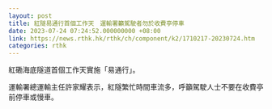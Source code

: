 ```yaml
---
layout: post
title: 紅隧易通行首個工作天　運輸署籲駕駛者勿於收費亭停車
date: 2023-07-24 07:24:52.000000000 +08:00
link: https://news.rthk.hk/rthk/ch/component/k2/1710217-20230724.htm
categories: rthk
---
```


紅磡海底隧道首個工作天實施「易通行」。

運輸署總運輸主任許家耀表示，紅隧繁忙時間車流多，呼籲駕駛人士不要在收費亭前停車或慢車。
